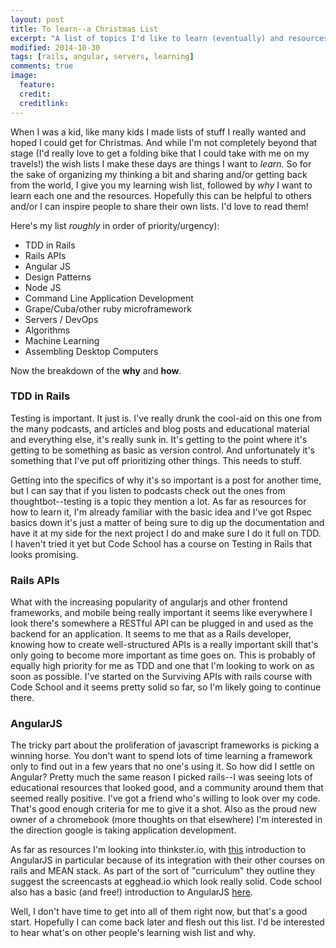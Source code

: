 ```yaml
---
layout: post
title: To learn--a Christmas List
excerpt: "A list of topics I'd like to learn (eventually) and resources I've found for learning them."
modified: 2014-10-30
tags: [rails, angular, servers, learning]
comments: true
image:
  feature:
  credit:
  creditlink:
---
```


When I was a kid, like many kids I made lists of stuff I really wanted and hoped I could get for Christmas. And while I'm not completely beyond that stage (I'd really love to get a folding bike that I could take with me on my travels!) the wish lists I make these days are things I want to *learn*. So for the sake of organizing my thinking a bit and sharing and/or getting back from the world, I give you my learning wish list, followed by *why* I want to learn each one and the resources. Hopefully this can be helpful to others and/or I can inspire people to share their own lists. I'd love to read them!

Here's my list *roughly* in order of priority/urgency):

- TDD in Rails
- Rails APIs
- Angular JS
- Design Patterns
- Node JS
- Command Line Application Development
- Grape/Cuba/other ruby microframework
- Servers / DevOps
- Algorithms
- Machine Learning
- Assembling Desktop Computers

Now the breakdown of the **why** and **how**.

### TDD in Rails

Testing is important. It just is. I've really drunk the cool-aid on this one from the many podcasts, and articles and blog posts and educational material and everything else, it's really sunk in. It's getting to the point where it's getting to be something as basic as version control. And unfortunately it's something that I've put off prioritizing other things. This needs to stuff.

Getting into the specifics of why it's so important is a post for another time, but I can say that if you listen to podcasts check out the ones from thoughtbot--testing is a topic they mention a lot. As far as resources for how to learn it, I'm already familiar with the basic idea and I've got Rspec basics down it's just a matter of being sure to dig up the documentation and have it at my side for the next project I do and make sure I do it full on TDD. I haven't tried it yet but Code School has a course on Testing in Rails that looks promising.

### Rails APIs
What with the increasing popularity of angularjs and other frontend frameworks, and mobile being really important it seems like everywhere I look there's somewhere a RESTful API can be plugged in and used as the backend for an application. It seems to me that as a Rails developer, knowing how to create well-structured APIs is a really important skill that's only going to become more important as time goes on. This is probably of equally high priority for me as TDD and one that I'm looking to work on as soon as possible. I've started on the Surviving APIs with rails course with Code School and it seems pretty solid so far, so I'm likely going to continue there.

### AngularJS
The tricky part about the proliferation of javascript frameworks is picking a winning horse. You don't want to spend lots of time learning a framework only to find out in a few years that no one's using it.  So how did I settle on Angular? Pretty much the same reason I picked rails--I was seeing lots of educational resources that looked good, and a community around them that seemed really positive. I've got a friend who's willing to look over my code. That's good enough criteria for me to give it a shot. Also as the proud new owner of a chromebook (more thoughts on that elsewhere) I'm interested in the direction google is taking application development.

As far as resources I'm looking into thinkster.io, with [this](https://thinkster.io/angulartutorial/a-better-way-to-learn-angularjs/) introduction to AngularJS in particular because of its integration with their other courses on rails and MEAN stack. As part of the sort of "curriculum" they outline they suggest the screencasts at egghead.io which look really solid. Code school also has a basic (and free!) introduction to AngularJS [here](https://www.codeschool.com/courses/shaping-up-with-angular-js).

Well, I don't have time to get into all of them right now, but that's a good start. Hopefully I can come back later and flesh out this list. I'd be interested to hear what's on other people's learning wish list and why.


